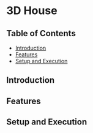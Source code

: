 # 3D House

## Table of Contents
* [Introduction](#introduction)
* [Features](#features)
* [Setup and Execution](#setup-and-execution)


## Introduction



## Features



## Setup and Execution


